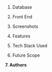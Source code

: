 1. Database

2. Front End

3. Screenshots

4. Features

5. Tech Stack Used

6. Future Scope

**7. Authors**
